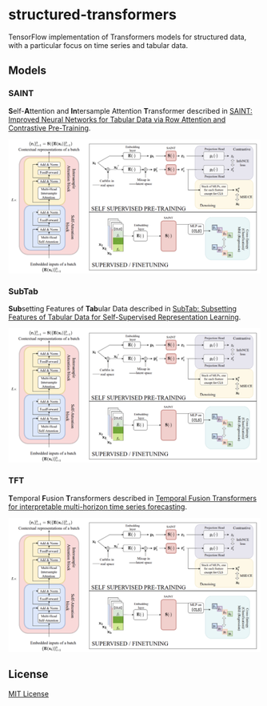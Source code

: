# structured-transformers
TensorFlow implementation of Transformers models for structured data, with a particular focus on time series and tabular data.

## Models

### SAINT
**S**elf-**A**ttention and **In**tersample Attention **T**ransformer described in [SAINT: Improved Neural Networks for Tabular Data via Row Attention and Contrastive Pre-Training](https://arxiv.org/pdf/2106.01342.pdf).

![Self-Attention and Intersample Attention Transformer](image/SAINT.png "Self-Attention and Intersample Attention Transformer")

### SubTab
**Sub**setting Features of **Tab**ular Data described in [SubTab: Subsetting Features of Tabular Data for Self-Supervised Representation Learning](https://arxiv.org/pdf/2110.04361.pdf).

![Subsetting Features of Tabular Data](image/SAINT.png "Subsetting Features of Tabular Data")

### TFT
**T**emporal **F**usion **T**ransformers described in [Temporal Fusion Transformers for interpretable multi-horizon time series forecasting](https://www.sciencedirect.com/science/article/pii/S0169207021000637).

![Temporal Fusion Transformers](image/SAINT.png "Temporal Fusion Transformers")


## License
[MIT License](LICENSE)

